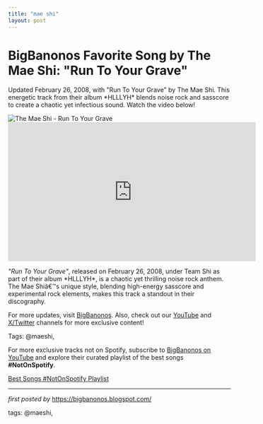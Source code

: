 ```yaml
---
title: "mae shi"
layout: post
---
```

<!-- Title of the Post -->
<h1 >BigBanonos Favorite Song by The Mae Shi: "Run To Your Grave"</h1> <!-- Introductory Text -->
<p >Updated February 26, 2008, with "Run To Your Grave" by The Mae Shi. This energetic track from their album *HLLLYH* blends noise rock and sasscore to create a chaotic yet infectious sound. Watch the video below!</p> <!-- Featured Image -->
<div > <img src="https://i.scdn.co/image/ab67616d00001e0218a5a07336d259e875d14313" alt="The Mae Shi - Run To Your Grave" />
</div> <!-- YouTube Video Embed -->
<div > <iframe width="560" height="315" src="https://www.youtube.com/embed/VIDEO_ID" frameborder="0" allowfullscreen></iframe>
</div> <!-- Song Information -->
<div > <p><em>"Run To Your Grave"</em>, released on February 26, 2008, under Team Shi as part of their album *HLLLYH*, is a chaotic yet thrilling noise rock anthem. The Mae Shiâ€™s unique style, blending high-energy sasscore and experimental rock elements, makes this track a standout in their discography.</p>
</div> <!-- Footer Links -->
<div > <p>For more updates, visit <a href="https://bigbanonos.blogspot.com/" target="_blank">BigBanonos</a>. Also, check out our <a href="https://www.youtube.com/@BigBanonos" target="_blank">YouTube</a> and <a href="https://x.com/bigbanonos" target="_blank">X/Twitter</a> channels for more exclusive content!</p>
</div> <!-- Tags -->
<p >Tags: @maeshi,</p>


<!--Subscribe and Playlist Links-->
<div>
    <p>For more exclusive tracks not on Spotify, subscribe to <a href="https://www.youtube.com/@BigBanonos" target="_blank">BigBanonos on YouTube</a> and explore their curated playlist of the best songs <strong>#NotOnSpotify</strong>.</p>
    <p><a href="https://www.youtube.com/playlist?list=PLtuNtuTatqI0kFahUCbtbfenC_ET5O_tr" target="_blank">Best Songs #NotOnSpotify Playlist<br /></a></p></div>

<hr />

<p><em>first posted by</em> <a href="https://bigbanonos.blogspot.com/" rel="noopener" target="_new">https://bigbanonos.blogspot.com/</a></p>

<p>tags: @maeshi,</p>
